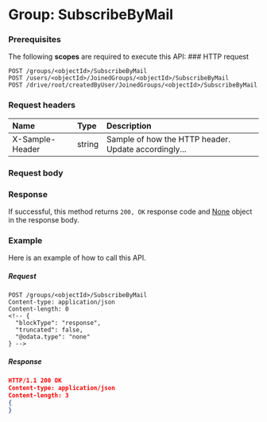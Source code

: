 # Group: SubscribeByMail


### Prerequisites
The following **scopes** are required to execute this API: ### HTTP request
<!-- { "blockType": "ignored" } -->
```http
POST /groups/<objectId>/SubscribeByMail
POST /users/<objectId>/JoinedGroups/<objectId>/SubscribeByMail
POST /drive/root/createdByUser/JoinedGroups/<objectId>/SubscribeByMail

```
### Request headers
| Name       | Type | Description|
|:---------------|:--------|:----------|
| X-Sample-Header  | string  | Sample of how the HTTP header. Update accordingly...|

### Request body

### Response
If successful, this method returns `200, OK` response code and [None](../resources/none.md) object in the response body.

### Example
Here is an example of how to call this API.
##### Request
<!-- {
  "blockType": "request",
  "name": "group_subscribebymail"
}-->
```http
POST /groups/<objectId>/SubscribeByMail
Content-type: application/json
Content-length: 0
<!-- {
  "blockType": "response",
  "truncated": false,
  "@odata.type": "none"
} -->
```
##### Response
```json
HTTP/1.1 200 OK
Content-type: application/json
Content-length: 3
{
}
```

<!-- uuid: d0006234-1dad-458c-a649-4f997c3c56c1
2015-10-15 04:04:56 UTC -->
<!-- {
  "type": "#page.annotation",
  "description": "Group: SubscribeByMail",
  "keywords": "",
  "section": "documentation",
  "tocPath": ""
}-->